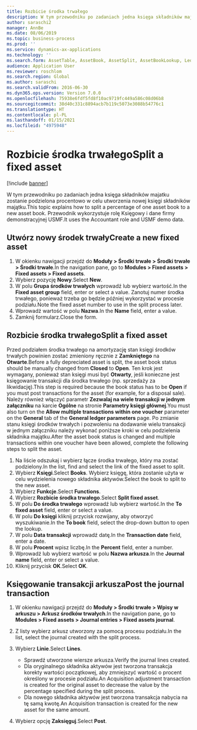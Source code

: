 ```yaml
---
title: Rozbicie środka trwałego
description: W tym przewodniku po zadaniach jedna księga składników majatku zostanie podzielona procentowo w celu utworzenia nowej księgi składników majątku.
author: saraschi2
manager: AnnBe
ms.date: 08/06/2019
ms.topic: business-process
ms.prod: ''
ms.service: dynamics-ax-applications
ms.technology: ''
ms.search.form: AssetTable, AssetBook, AssetSplit, AssetBookLookup, LedgerJournalTable, LedgerJournalTransAsset
audience: Application User
ms.reviewer: roschlom
ms.search.region: Global
ms.author: saraschi
ms.search.validFrom: 2016-06-30
ms.dyn365.ops.version: Version 7.0.0
ms.openlocfilehash: 75938e6fdf5fd8f10ac9719fc449a586c08d06b8
ms.sourcegitcommit: 38d40c331c8894acb7b119c5073e3088b54776c1
ms.translationtype: HT
ms.contentlocale: pl-PL
ms.lasthandoff: 01/15/2021
ms.locfileid: "4975948"
---
```

# <a name="split-a-fixed-asset"></a><span data-ttu-id="996e7-103">Rozbicie środka trwałego</span><span class="sxs-lookup"><span data-stu-id="996e7-103">Split a fixed asset</span></span>

[!include [banner](../../includes/banner.md)]

<span data-ttu-id="996e7-104">W tym przewodniku po zadaniach jedna księga składników majatku zostanie podzielona procentowo w celu utworzenia nowej księgi składników majątku.</span><span class="sxs-lookup"><span data-stu-id="996e7-104">This topic explains how to split a percentage of one asset book to a new asset book.</span></span> <span data-ttu-id="996e7-105">Przewodnik wykorzystuje rolę Księgowy i dane firmy demonstracyjnej USMF.</span><span class="sxs-lookup"><span data-stu-id="996e7-105">It uses the Accountant role and USMF demo data.</span></span>

## <a name="create-a-new-fixed-asset"></a><span data-ttu-id="996e7-106">Utwórz nowy środek trwały</span><span class="sxs-lookup"><span data-stu-id="996e7-106">Create a new fixed asset</span></span>

1. <span data-ttu-id="996e7-107">W okienku nawigacji przejdź do **Moduły \> Środki trwałe \> Środki trwałe \> Środki trwałe**.</span><span class="sxs-lookup"><span data-stu-id="996e7-107">In the navigation pane, go to **Modules \> Fixed assets \> Fixed assets \> Fixed assets**.</span></span>
2. <span data-ttu-id="996e7-108">Wybierz pozycję **Nowy**.</span><span class="sxs-lookup"><span data-stu-id="996e7-108">Select **New**.</span></span>
3. <span data-ttu-id="996e7-109">W polu **Grupa środków trwałych** wprowadź lub wybierz wartość.</span><span class="sxs-lookup"><span data-stu-id="996e7-109">In the **Fixed asset group** field, enter or select a value.</span></span> <span data-ttu-id="996e7-110">Zanotuj numer środka trwałego, ponieważ trzeba go będzie później wykorzystać w procesie podziału.</span><span class="sxs-lookup"><span data-stu-id="996e7-110">Note the fixed asset number to use in the split process later.</span></span>
4. <span data-ttu-id="996e7-111">Wprowadź wartość w polu **Nazwa**.</span><span class="sxs-lookup"><span data-stu-id="996e7-111">In the **Name** field, enter a value.</span></span>
5. <span data-ttu-id="996e7-112">Zamknij formularz.</span><span class="sxs-lookup"><span data-stu-id="996e7-112">Close the form.</span></span>

## <a name="split-a-fixed-asset"></a><span data-ttu-id="996e7-113">Rozbicie środka trwałego</span><span class="sxs-lookup"><span data-stu-id="996e7-113">Split a fixed asset</span></span>

<span data-ttu-id="996e7-114">Przed podziałem środka trwałego na amortyzację stan księgi środków trwałych powinien zostać zmieniony ręcznie z **Zamkniętego** na **Otwarte**.</span><span class="sxs-lookup"><span data-stu-id="996e7-114">Before a fully depreciated asset is split, the asset book status should be manually changed from **Closed** to **Open**.</span></span> <span data-ttu-id="996e7-115">Ten krok jest wymagany, ponieważ stan księgi musi być **Otwarty**, jeśli konieczne jest księgowanie transakcji dla środka trwałego (np. sprzedaży za likwidację).</span><span class="sxs-lookup"><span data-stu-id="996e7-115">This step is required because the book status has to be **Open** if you must post transactions for the asset (for example, for a disposal sale).</span></span> <span data-ttu-id="996e7-116">Należy również włączyć parametr **Zezwalaj na wiele transakcji w jednym załączniku** na karcie **Ogólne** na stronie **Parametry księgi głównej**.</span><span class="sxs-lookup"><span data-stu-id="996e7-116">You must also turn on the **Allow multiple transactions within one voucher** parameter on the **General** tab of the **General ledger parameters** page.</span></span> <span data-ttu-id="996e7-117">Po zmianie stanu księgi środków trwałych i pozwoleniu na dodawanie wielu transakcji w jednym załączniku należy wykonać poniższe kroki w celu podzielenia składnika majątku.</span><span class="sxs-lookup"><span data-stu-id="996e7-117">After the asset book status is changed and multiple transactions within one voucher have been allowed, complete the following steps to split the asset.</span></span>

1. <span data-ttu-id="996e7-118">Na liście odszukaj i wybierz łącze środka trwałego, który ma zostać podzielony.</span><span class="sxs-lookup"><span data-stu-id="996e7-118">In the list, find and select the link of the fixed asset to split.</span></span>
2. <span data-ttu-id="996e7-119">Wybierz **Księgi**.</span><span class="sxs-lookup"><span data-stu-id="996e7-119">Select **Books**.</span></span> <span data-ttu-id="996e7-120">Wybierz księgę, która zostanie użyta w celu wydzielenia nowego składnika aktywów.</span><span class="sxs-lookup"><span data-stu-id="996e7-120">Select the book to split to the new asset.</span></span>
3. <span data-ttu-id="996e7-121">Wybierz **Funkcje**.</span><span class="sxs-lookup"><span data-stu-id="996e7-121">Select **Functions**.</span></span>
4. <span data-ttu-id="996e7-122">Wybierz **Rozbicie środka trwałego**.</span><span class="sxs-lookup"><span data-stu-id="996e7-122">Select **Split fixed asset**.</span></span>
5. <span data-ttu-id="996e7-123">W polu **Do środka trwałego** wprowadź lub wybierz wartość.</span><span class="sxs-lookup"><span data-stu-id="996e7-123">In the **To fixed asset** field, enter or select a value.</span></span>
6. <span data-ttu-id="996e7-124">W polu **Do księgi** kliknij przycisk rozwijany, aby otworzyć wyszukiwanie.</span><span class="sxs-lookup"><span data-stu-id="996e7-124">In the **To book** field, select the drop-down button to open the lookup.</span></span>
7. <span data-ttu-id="996e7-125">W polu **Data transakcji** wprowadź datę.</span><span class="sxs-lookup"><span data-stu-id="996e7-125">In the **Transaction date** field, enter a date.</span></span>
8. <span data-ttu-id="996e7-126">W polu **Procent** wpisz liczbę.</span><span class="sxs-lookup"><span data-stu-id="996e7-126">In the **Percent** field, enter a number.</span></span>
9. <span data-ttu-id="996e7-127">Wprowadź lub wybierz wartość w polu **Nazwa arkusza**.</span><span class="sxs-lookup"><span data-stu-id="996e7-127">In the **Journal name** field, enter or select a value.</span></span>
10. <span data-ttu-id="996e7-128">Kliknij przycisk **OK**.</span><span class="sxs-lookup"><span data-stu-id="996e7-128">Select **OK**.</span></span>

## <a name="post-the-journal-transaction"></a><span data-ttu-id="996e7-129">Księgowanie transakcji arkusza</span><span class="sxs-lookup"><span data-stu-id="996e7-129">Post the journal transaction</span></span>

1. <span data-ttu-id="996e7-130">W okienku nawigacji przejdź do **Moduły \> Środki trwałe \> Wpisy w arkuszu \> Arkusz środków trwałych**.</span><span class="sxs-lookup"><span data-stu-id="996e7-130">In the navigation pane, go to **Modules \> Fixed assets \> Journal entries \> Fixed assets journal**.</span></span>
2. <span data-ttu-id="996e7-131">Z listy wybierz arkusz utworzony za pomocą procesu podziału.</span><span class="sxs-lookup"><span data-stu-id="996e7-131">In the list, select the journal created with the split process.</span></span>
3. <span data-ttu-id="996e7-132">Wybierz **Linie**.</span><span class="sxs-lookup"><span data-stu-id="996e7-132">Select **Lines**.</span></span>

    - <span data-ttu-id="996e7-133">Sprawdź utworzone wiersze arkusza.</span><span class="sxs-lookup"><span data-stu-id="996e7-133">Verify the journal lines created.</span></span>
    - <span data-ttu-id="996e7-134">Dla oryginalnego składnika aktywów jest tworzona transakcja korekty wartości początkowej, aby zmniejszyć wartość o procent określony w procesie podziału.</span><span class="sxs-lookup"><span data-stu-id="996e7-134">An Acquisition adjustment transaction is created for the original asset to decrease the value by the percentage specified during the split process.</span></span>
    - <span data-ttu-id="996e7-135">Dla nowego składnika aktywów jest tworzona transakcja nabycia na tę samą kwotę.</span><span class="sxs-lookup"><span data-stu-id="996e7-135">An Acquisition transaction is created for the new asset for the same amount.</span></span>

4. <span data-ttu-id="996e7-136">Wybierz opcję **Zaksięguj**.</span><span class="sxs-lookup"><span data-stu-id="996e7-136">Select **Post**.</span></span>
